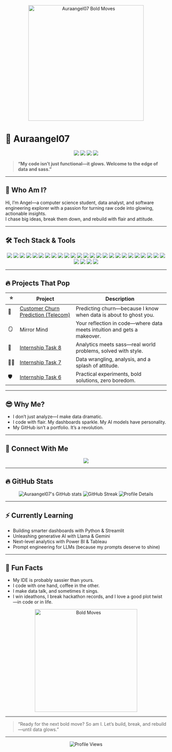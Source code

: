 <!-- Profile Header GIF -->
<p align="center">
  <img src="https://media.giphy.com/media/l0MYt5jPR6QX5pnqM/giphy.gif" alt="Auraangel07 Bold Moves" width="360"/>
</p>

# 👑 Auraangel07

<p align="center">
  <img src="https://img.shields.io/badge/Ideathon%20Winner-%F0%9F%8E%89-purple?style=for-the-badge" />
  <img src="https://img.shields.io/badge/Hackathon%20Hero-%F0%9F%94%A5-blueviolet?style=for-the-badge" />
  <img src="https://img.shields.io/badge/Data%20Analyst-%F0%9F%92%AC-teal?style=for-the-badge" />
  <img src="https://img.shields.io/badge/AI%20Adventurer-%F0%9F%A4%96-ff69b4?style=for-the-badge" />
</p>

> **“My code isn’t just functional—it glows. Welcome to the edge of data and sass.”**

---

## 💫 Who Am I?

Hi, I’m Angel—a computer science student, data analyst, and software engineering explorer with a passion for turning raw code into glowing, actionable insights.  
I chase big ideas, break them down, and rebuild with flair and attitude.

---

## 🛠️ Tech Stack & Tools

<p align="center">
  <!-- Software Engineering -->
  <img src="https://img.shields.io/badge/Python-3776AB?logo=python&logoColor=white&style=for-the-badge" />
  <img src="https://img.shields.io/badge/Java-007396?logo=java&logoColor=white&style=for-the-badge" />
  <img src="https://img.shields.io/badge/C++-00599C?logo=cplusplus&logoColor=white&style=for-the-badge" />
  <img src="https://img.shields.io/badge/HTML5-E34F26?logo=html5&logoColor=white&style=for-the-badge" />
  <img src="https://img.shields.io/badge/CSS3-1572B6?logo=css3&logoColor=white&style=for-the-badge" />
  <img src="https://img.shields.io/badge/JavaScript-F7DF1E?logo=javascript&logoColor=black&style=for-the-badge" />
  <img src="https://img.shields.io/badge/GitHub-181717?logo=github&logoColor=white&style=for-the-badge" />
  <img src="https://img.shields.io/badge/VS%20Code-007ACC?logo=visualstudiocode&logoColor=white&style=for-the-badge" />
  <img src="https://img.shields.io/badge/API-FF6F00?logo=api&logoColor=white&style=for-the-badge" />

  <!-- Data Analytics -->
  <img src="https://img.shields.io/badge/SQL-4479A1?logo=mysql&logoColor=white&style=for-the-badge" />
  <img src="https://img.shields.io/badge/Pandas-150458?logo=pandas&logoColor=white&style=for-the-badge" />
  <img src="https://img.shields.io/badge/Numpy-013243?logo=numpy&logoColor=white&style=for-the-badge" />
  <img src="https://img.shields.io/badge/Power%20BI-F2C811?logo=powerbi&logoColor=black&style=for-the-badge" />
  <img src="https://img.shields.io/badge/Tableau-E97627?logo=tableau&logoColor=white&style=for-the-badge" />
  <img src="https://img.shields.io/badge/Excel-217346?logo=microsoft-excel&logoColor=white&style=for-the-badge" />

  <!-- AI & LLM Models -->
  <img src="https://img.shields.io/badge/OpenAI-412991?logo=openai&logoColor=white&style=for-the-badge" />
  <img src="https://img.shields.io/badge/GPT--4-6F42C1?logo=openai&logoColor=white&style=for-the-badge" />
  <img src="https://img.shields.io/badge/Llama-FFD700?logo=llama&logoColor=black&style=for-the-badge" />
  <img src="https://img.shields.io/badge/Gemini-00BFFF?logo=google&logoColor=white&style=for-the-badge" />
  <img src="https://img.shields.io/badge/Mistral-00A86B?logo=mistral&logoColor=white&style=for-the-badge" />
  <img src="https://img.shields.io/badge/Stable%20Diffusion-292929?logo=stable%20diffusion&logoColor=white&style=for-the-badge" />
  <img src="https://img.shields.io/badge/LangChain-4B8BBE?logo=langchain&logoColor=white&style=for-the-badge" />
  <img src="https://img.shields.io/badge/Hugging%20Face-FFD21A?logo=huggingface&logoColor=black&style=for-the-badge" />

  <!-- Frameworks & Other Cool Stuff -->
  <img src="https://img.shields.io/badge/Streamlit-FF4B4B?logo=streamlit&logoColor=white&style=for-the-badge" />
  <img src="https://img.shields.io/badge/FastAPI-009688?logo=fastapi&logoColor=white&style=for-the-badge" />
  <img src="https://img.shields.io/badge/Flask-000000?logo=flask&logoColor=white&style=for-the-badge" />
  <img src="https://img.shields.io/badge/Scikit--Learn-F7931E?logo=scikit-learn&logoColor=white&style=for-the-badge" />
  <img src="https://img.shields.io/badge/TensorFlow-FF6F00?logo=tensorflow&logoColor=white&style=for-the-badge" />
  <img src="https://img.shields.io/badge/Keras-D00000?logo=keras&logoColor=white&style=for-the-badge" />
</p>

---

## 🔥 Projects That Pop

| ⭐ | Project | Description |
|---|---------|-------------|
| 🧲 | [Customer Churn Prediction (Telecom)](https://github.com/Auraangel07/Customer-Churn-Prediction-Telecom-) | Predicting churn—because I know when data is about to ghost you. |
| 🪞 | Mirror Mind | Your reflection in code—where data meets intuition and gets a makeover. |
| 🎯 | [Internship Task 8](https://github.com/Auraangel07/Internshiptask8) | Analytics meets sass—real world problems, solved with style. |
| 🕵️‍♀️ | [Internship Task 7](https://github.com/Auraangel07/internshiptask7) | Data wrangling, analysis, and a splash of attitude. |
| 🛡️ | [Internship Task 6](https://github.com/Auraangel07/internshiptask6) | Practical experiments, bold solutions, zero boredom. |

---

## 😎 Why Me?

- I don’t just analyze—I make data dramatic.
- I code with flair. My dashboards sparkle. My AI models have personality.
- My GitHub isn’t a portfolio. It’s a revolution.

---

## 🌈 Connect With Me

<p align="center">
  <a href="https://www.linkedin.com/in/angel-suri-89a01a278?utm_source=share&utm_campaign=share_via&utm_content=profile&utm_medium=android_app">
    <img src="https://img.shields.io/badge/LinkedIn-Angel%20Suri-blue?logo=linkedin&logoColor=white&style=for-the-badge" />
  </a>
</p>

---

## 🔥 GitHub Stats

<p align="center">
  <img src="https://github-readme-stats.vercel.app/api?username=Auraangel07&show_icons=true&theme=radical" alt="Auraangel07's GitHub stats" />
  <img src="https://github-readme-streak-stats.herokuapp.com/?user=Auraangel07&theme=radical" alt="GitHub Streak" />
  <img src="https://github-profile-summary-cards.vercel.app/api/cards/profile-details?username=Auraangel07&theme=radical" alt="Profile Details" />
</p>

---

## ⚡ Currently Learning

- Building smarter dashboards with Python & Streamlit
- Unleashing generative AI with Llama & Gemini
- Next-level analytics with Power BI & Tableau
- Prompt engineering for LLMs (because my prompts deserve to shine)

---

## 🦄 Fun Facts

- My IDE is probably sassier than yours.
- I code with one hand, coffee in the other.
- I make data talk, and sometimes it sings.
- I win ideathons, I break hackathon records, and I love a good plot twist—in code or in life.

<!-- Sassy GIF Footer -->
<p align="center">
  <img src="https://media.giphy.com/media/1n4GYfQvUQ7uDDGXS3/giphy.gif" width="320" alt="Bold Moves"/>
</p>

---

> “Ready for the next bold move? So am I. Let’s build, break, and rebuild—until data glows.”

---

<!-- Visitor Counter Badge -->
<p align="center">
  <img src="https://komarev.com/ghpvc/?username=Auraangel07&style=for-the-badge" alt="Profile Views"/>
</p>

